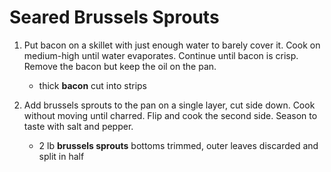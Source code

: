 # Seared Brussels Sprouts

1. Put bacon on a skillet with just enough water to barely cover it. Cook on medium-high until water evaporates. 
Continue until bacon is crisp. Remove the bacon but keep the oil on the pan.

	- thick **bacon** cut into strips

2. Add brussels sprouts to the pan on a single layer, cut side down. 
Cook without moving until charred. 
Flip and cook the second side. Season to taste with salt and pepper.

	- 2 lb **brussels sprouts**	bottoms trimmed, outer leaves discarded and split in half
